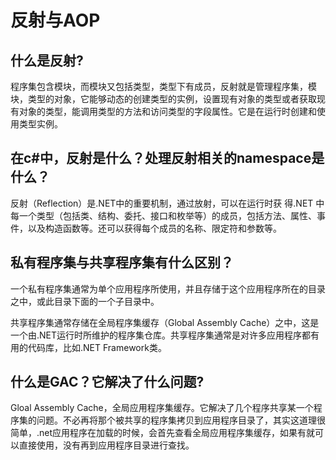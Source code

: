 # 反射与AOP

## 什么是反射?

程序集包含模块，而模块又包括类型，类型下有成员，反射就是管理程序集，模块，类型的对象，它能够动态的创建类型的实例，设置现有对象的类型或者获取现有对象的类型，能调用类型的方法和访问类型的字段属性。它是在运行时创建和使用类型实例。

## 在c#中，反射是什么？处理反射相关的namespace是什么？

反射（Reflection）是.NET中的重要机制，通过放射，可以在运行时获 得.NET 中每一个类型（包括类、结构、委托、接口和枚举等）的成员，包括方法、属性、事件，以及构造函数等。还可以获得每个成员的名称、限定符和参数等。

## 私有程序集与共享程序集有什么区别？

一个私有程序集通常为单个应用程序所使用，并且存储于这个应用程序所在的目录之中，或此目录下面的一个子目录中。

共享程序集通常存储在全局程序集缓存（Global Assembly Cache）之中，这是一个由.NET运行时所维护的程序集仓库。共享程序集通常是对许多应用程序都有用的代码库，比如.NET Framework类。

## 什么是GAC？它解决了什么问题?

Gloal Assembly Cache，全局应用程序集缓存。它解决了几个程序共享某一个程序集的问题。不必再将那个被共享的程序集拷贝到应用程序目录了，其实这道理很简单，.net应用程序在加载的时候，会首先查看全局应用程序集缓存，如果有就可以直接使用，没有再到应用程序目录进行查找。
